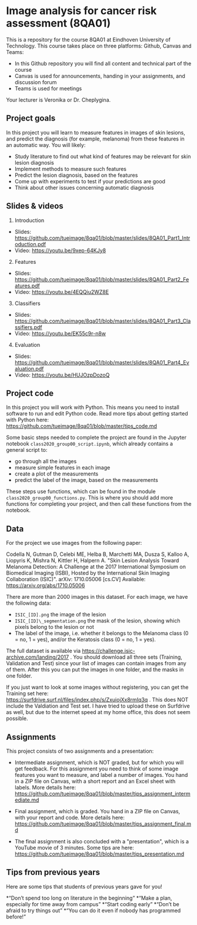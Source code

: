 # Image analysis for cancer risk assessment (8QA01)

This is a repository for the course 8QA01 at Eindhoven University of Technology. This course takes place on three platforms: Github, Canvas and Teams:

* In this Github repository you will find all content and technical part of the course
* Canvas is used for announcements, handing in your assignments, and discussion forum
* Teams is used for meetings 

Your lecturer is Veronika or Dr. Cheplygina. 

## Project goals

In this project you will learn to measure features in images of skin lesions, and predict the diagnosis (for example, melanoma) from these features in an automatic way. You will likely:
* Study literature to find out what kind of features may be relevant for skin lesion diagnosis
* Implement methods to measure such features
* Predict the lesion diagnosis, based on the features
* Come up with experiments to test if your predictions are good
* Think about other issues concerning automatic diagnosis

## Slides & videos

1. Introduction
* Slides: https://github.com/tueimage/8qa01/blob/master/slides/8QA01_Part1_Introduction.pdf
* Video: https://youtu.be/9xep-64KJy8 

2. Features
* Slides: https://github.com/tueimage/8qa01/blob/master/slides/8QA01_Part2_Features.pdf
* Video: https://youtu.be/4EQQiu2WZ8E

3. Classifiers
* Slides: https://github.com/tueimage/8qa01/blob/master/slides/8QA01_Part3_Classifiers.pdf
* Video: https://youtu.be/EK55c9r-n8w

4. Evaluation
* Slides: https://github.com/tueimage/8qa01/blob/master/slides/8QA01_Part4_Evaluation.pdf
* Video: https://youtu.be/HUJOzpDozoQ


## Project code

In this project you will work with Python. This means you need to install software to run and edit Python code. Read more tips about getting started with Python here: https://github.com/tueimage/8qa01/blob/master/tips_code.md 

Some basic steps needed to complete the project are found in the Jupyter notebook `class2020_group00_script.ipynb`, which already contains a general script to: 

* go through all the images
* measure simple features in each image
* create a plot of the measurements
* predict the label of the image, based on the measurements

These steps use functions, which can be found in the module `class2020_group00_functions.py`. This is where you should add more functions for completing your project, and then call these functions from the notebook. 

## Data

For the project we use images from the following paper:

Codella N, Gutman D, Celebi ME, Helba B, Marchetti MA, Dusza S, Kalloo A, Liopyris K, Mishra N, Kittler H, Halpern A. "Skin Lesion Analysis Toward Melanoma Detection: A Challenge at the 2017 International Symposium on Biomedical Imaging (ISBI), Hosted by the International Skin Imaging Collaboration (ISIC)". arXiv: 1710.05006 [cs.CV] Available: https://arxiv.org/abs/1710.05006


There are more than 2000 images in this dataset. For each image, we have the following data:

*	`ISIC_[ID].png` the image of the lesion
*	`ISIC_[ID]\_segmentation.png` the mask of the lesion, showing which pixels belong to the lesion or not
* The label of the image, i.e. whether it belongs to the Melanoma class (0 = no, 1 = yes), and/or the Keratosis class (0 = no, 1 = yes). 

The full dataset is available via https://challenge.isic-archive.com/landing/2017 . You should download all three sets (Training, Validation and Test) since your list of images can contain images from any of them. After this you can put the images in one folder, and the masks in one folder. 

If you just want to look at some images without registering, you can get the Training set here: https://surfdrive.surf.nl/files/index.php/s/ZxuiojXx8rmIq3q . This does NOT include the Valdiation and Test set. I have tried to upload these on Surfdrive as well, but due to the internet speed at my home office, this does not seem possible.  


## Assignments

This project consists of two assignments and a presentation:

* Intermediate assignment, which is NOT graded, but for which you will get feedback. For this assignment you need to think of some image features you want to measure, and label a number of images. You hand in a ZIP file on Canvas, with a short report and an Excel sheet with labels. More details here: https://github.com/tueimage/8qa01/blob/master/tips_assignment_intermediate.md

* Final assignment, which is graded. You hand in a ZIP file on Canvas, with your report and code. More details here: https://github.com/tueimage/8qa01/blob/master/tips_assignment_final.md

* The final assignment is also concluded with a "presentation", which is a YouTube movie of 3 minutes. Some tips are here: https://github.com/tueimage/8qa01/blob/master/tips_presentation.md

## Tips from previous years

Here are some tips that students of previous years gave for you! 

*“Don’t spend too long on literature in the beginning”
*“Make a plan, especially for time away from campus”
*“Start coding early”
*“Don’t be afraid to try things out”
*“You can do it even if nobody has programmed before!”

